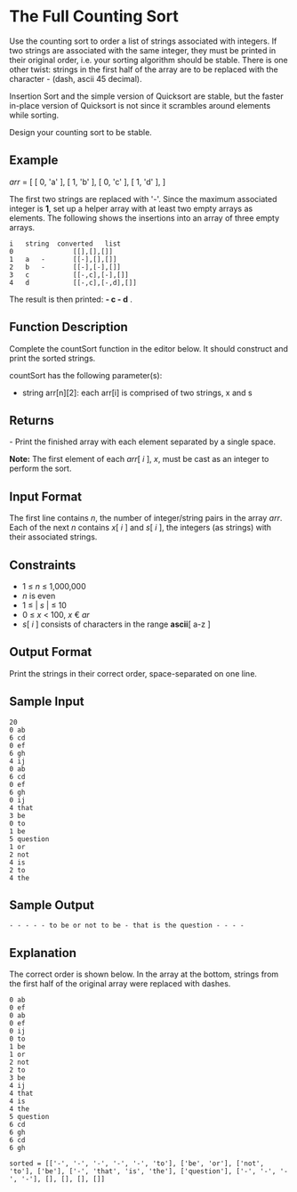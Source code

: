 # The Full Counting Sort

Use the counting sort to order a list of strings associated with integers. If two strings are associated with the same integer, they must be printed in their original order, i.e. your sorting algorithm should be stable. There is one other twist: strings in the first half of the array are to be replaced with the character - (dash, ascii 45 decimal).

Insertion Sort and the simple version of Quicksort are stable, but the faster in-place version of Quicksort is not since it scrambles around elements while sorting.

Design your counting sort to be stable.

## Example

*arr* = [ [ 0, 'a' ], [ 1, 'b' ], [ 0, 'c' ], [ 1, 'd' ],  ]

The first two strings are replaced with '-'. Since the maximum associated integer is **1**, set up a helper array with at least two empty arrays as elements. The following shows the insertions into an array of three empty arrays.

```
i	string	converted	list
0				[[],[],[]]
1 	a 	-		[[-],[],[]]
2	b	-		[[-],[-],[]]
3	c			[[-,c],[-],[]]
4	d			[[-,c],[-,d],[]]
```

The result is then printed: **- c - d** .

## Function Description

Complete the countSort function in the editor below. It should construct and print the sorted strings.

countSort has the following parameter(s):

* string arr\[n\]\[2\]: each arr\[i\] is comprised of two strings, x and s

## Returns
\- Print the finished array with each element separated by a single space.

**Note:** The first element of each *arr*[ *i* ], *x*, must be cast as an integer to perform the sort.

## Input Format

The first line contains *n*, the number of integer/string pairs in the array *arr*.  
Each of the next *n* contains *x*[ *i* ] and *s*[ *i* ], the integers (as strings) with their associated strings.

## Constraints

* 1 ≤ *n* ≤ 1,000,000
* *n* is even
* 1 ≤ | *s* | ≤ 10
* 0 ≤ *x* < 100, *x* € *ar*
* *s*[ *i* ] consists of characters in the range **ascii**[ a-z ]

## Output Format

Print the strings in their correct order, space-separated on one line.

## Sample Input

```
20
0 ab
6 cd
0 ef
6 gh
4 ij
0 ab
6 cd
0 ef
6 gh
0 ij
4 that
3 be
0 to
1 be
5 question
1 or
2 not
4 is
2 to
4 the
```

## Sample Output
```
- - - - - to be or not to be - that is the question - - - -
```

## Explanation

The correct order is shown below. In the array at the bottom, strings from the first half of the original array were replaced with dashes.

```
0 ab
0 ef
0 ab
0 ef
0 ij
0 to
1 be
1 or
2 not
2 to
3 be
4 ij
4 that
4 is
4 the
5 question
6 cd
6 gh
6 cd
6 gh
```

```
sorted = [['-', '-', '-', '-', '-', 'to'], ['be', 'or'], ['not', 'to'], ['be'], ['-', 'that', 'is', 'the'], ['question'], ['-', '-', '-', '-'], [], [], [], []]
```